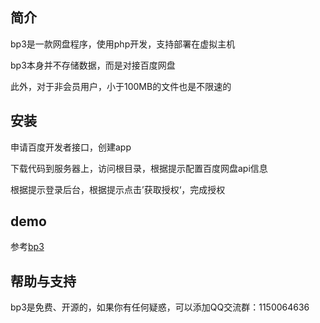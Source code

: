 ## 简介
bp3是一款网盘程序，使用php开发，支持部署在虚拟主机

bp3本身并不存储数据，而是对接百度网盘

此外，对于非会员用户，小于100MB的文件也是不限速的
## 安装
申请百度开发者接口，创建app

下载代码到服务器上，访问根目录，根据提示配置百度网盘api信息

根据提示登录后台，根据提示点击’获取授权‘，完成授权
## demo
参考<a href="https://bp3.52dixiaowo.com" target="_blank">bp3</a>
## 帮助与支持
bp3是免费、开源的，如果你有任何疑惑，可以添加QQ交流群：1150064636

